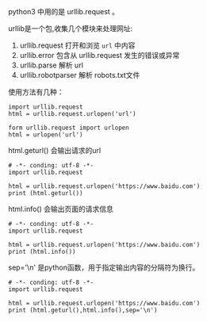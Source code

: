 python3 中用的是 urllib.request 。

urllib是一个包,收集几个模块来处理网址:

1. urllib.request 打开和浏览 <code>url</code> 中内容
2. urllib.error 包含从 urllib.request 发生的错误或异常
3. urllib.parse 解析 url
4. urllib.robotparser 解析 robots.txt文件

使用方法有几种：
```
import urllib.request
html = urllib.request.urlopen('url')
```
```
form urllib.request import urlopen
html = urlopen('url')
```

html.geturl() 会输出请求的url
```
# -*- conding: utf-8 -*-
import urllib.request

html = urllib.request.urlopen('https://www.baidu.com')
print (html.geturl())
```

html.info() 会输出页面的请求信息
```
# -*- conding: utf-8 -*-
import urllib.request

html = urllib.request.urlopen('https://www.baidu.com')
print (html.info())
```

sep='\n' 是python函数，用于指定输出内容的分隔符为换行。
```
# -*- conding: utf-8 -*-
import urllib.request

html = urllib.request.urlopen('https://www.baidu.com')
print (html.geturl(),html.info(),sep='\n')
```